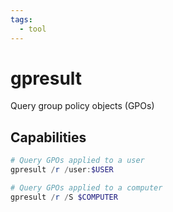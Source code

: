 ```yaml
---
tags:
  - tool
---
```

# gpresult

Query group policy objects (GPOs)

## Capabilities

```powershell
# Query GPOs applied to a user
gpresult /r /user:$USER

# Query GPOs applied to a computer
gpresult /r /S $COMPUTER
```

